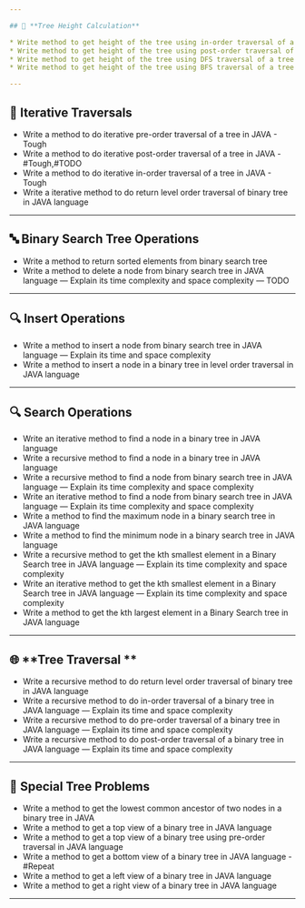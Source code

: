 ```yaml
---

## 🌳 **Tree Height Calculation**

* Write method to get height of the tree using in-order traversal of a tree in JAVA
* Write method to get height of the tree using post-order traversal of a tree in JAVA
* Write method to get height of the tree using DFS traversal of a tree in JAVA
* Write method to get height of the tree using BFS traversal of a tree in JAVA

---
```


## 🔁 **Iterative Traversals**

* Write a method to do iterative pre-order traversal of a tree in JAVA - Tough
* Write a method to do iterative post-order traversal of a tree in JAVA - #Tough,#TODO
* Write a method to do iterative in-order traversal of a tree in JAVA - Tough
* Write a iterative method to do return level order traversal of binary tree in JAVA language
---

## 🔤 **Binary Search Tree Operations**

* Write a method to return sorted elements from binary search tree
* Write a method to delete a node from binary search tree in JAVA language — Explain its time complexity and space complexity — TODO

---

## 🔍 **Insert Operations**
* Write a method to insert a node from binary search tree in JAVA language — Explain its time and space complexity
* Write a method to insert a node in a binary tree in level order traversal in JAVA language
---

## 🔍 **Search Operations**

* Write an iterative method to find a node in a binary tree in JAVA language
* Write a recursive method to find a node in a binary tree in JAVA language
* Write a recursive method to find a node from binary search tree in JAVA language — Explain its time complexity and space complexity
* Write an iterative method to find a node from binary search tree in JAVA language — Explain its time complexity and space complexity
* Write a method to find the maximum node in a binary search tree in JAVA language
* Write a method to find the minimum node in a binary search tree in JAVA language
* Write a recursive method to get the kth smallest element in a Binary Search tree in JAVA language — Explain its time complexity and space complexity
* Write an iterative method to get the kth smallest element in a Binary Search tree in JAVA language — Explain its time complexity and space complexity
* Write a method to get the kth largest element in a Binary Search tree in JAVA language

---

## 🌐 **Tree Traversal **

* Write a recursive method to do return level order traversal of binary tree in JAVA language
* Write a recursive method to do in-order traversal of a binary tree in JAVA language — Explain its time and space complexity
* Write a recursive method to do pre-order traversal of a binary tree in JAVA language — Explain its time and space complexity
* Write a recursive method to do post-order traversal of a binary tree in JAVA language — Explain its time and space complexity

---

## 🧩 **Special Tree Problems**

* Write a method to get the lowest common ancestor of two nodes in a binary tree in JAVA
* Write a method to get a top view of a binary tree in JAVA language
* Write a method to get a top view of a binary tree using pre-order traversal in JAVA language
* Write a method to get a bottom view of a binary tree in JAVA language - #Repeat
* Write a method to get a left view of a binary tree in JAVA language
* Write a method to get a right view of a binary tree in JAVA language

---

